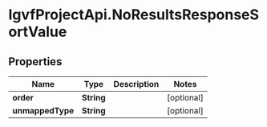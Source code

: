 # IgvfProjectApi.NoResultsResponseSortValue

## Properties

Name | Type | Description | Notes
------------ | ------------- | ------------- | -------------
**order** | **String** |  | [optional] 
**unmappedType** | **String** |  | [optional] 


